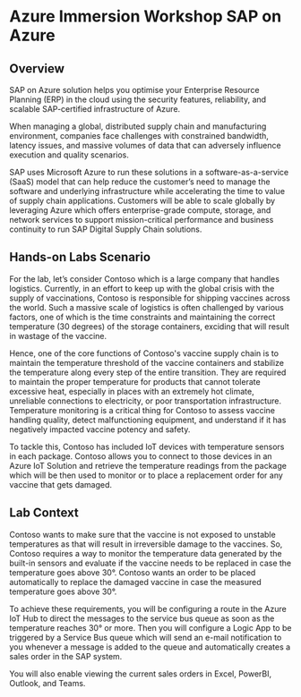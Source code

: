# Azure Immersion Workshop SAP on Azure

## Overview

SAP on Azure solution helps you optimise your Enterprise Resource Planning (ERP) in the cloud using the security features, reliability, and scalable SAP-certified infrastructure of Azure.

When managing a global, distributed supply chain and manufacturing environment, companies face challenges with constrained bandwidth, latency issues, and massive volumes of data that can adversely influence execution and quality scenarios.

SAP uses Microsoft Azure to run these solutions in a software-as-a-service (SaaS) model that can help reduce the customer’s need to manage the software and underlying infrastructure while accelerating the time to value of supply chain applications. Customers will be able to scale globally by leveraging Azure which offers enterprise-grade compute, storage, and network services to support mission-critical performance and business continuity to run SAP Digital Supply Chain solutions.


## Hands-on Labs Scenario

For the lab, let’s consider Contoso which is a large company that handles logistics. Currently, in an effort to keep up with the global crisis with the supply of vaccinations, Contoso is responsible for shipping vaccines across the world. Such a massive scale of logistics is often challenged by various factors, one of which is the time constraints and maintaining the correct temperature (30 degrees) of the storage containers, exciding that will result in wastage of the vaccine.

Hence, one of the core functions of Contoso's vaccine supply chain is to maintain the temperature threshold of the vaccine containers and stabilize the temperature along every step of the entire transition. They are required to maintain the proper temperature for products that cannot tolerate excessive heat, especially in places with an extremely hot climate, unreliable connections to electricity, or poor transportation infrastructure. Temperature monitoring is a critical thing for Contoso to assess vaccine handling quality, detect malfunctioning equipment, and understand if it has negatively impacted vaccine potency and safety.

To tackle this, Contoso has included IoT devices with temperature sensors in each package. Contoso allows you to connect to those devices in an Azure IoT Solution and retrieve the temperature readings from the package which will be then used to monitor or to place a replacement order for any vaccine that gets damaged.

## Lab Context

Contoso wants to make sure that the vaccine is not exposed to unstable temperatures as that will result in irreversible damage to the vaccines. So, Contoso requires a way to monitor the temperature data generated by the built-in sensors and evaluate if the vaccine needs to be replaced in case the temperature goes above 30°. Contoso wants an order to be placed automatically to replace the damaged vaccine in case the measured temperature goes above 30°.

To achieve these requirements, you will be configuring a route in the Azure IoT Hub to direct the messages to the service bus queue as soon as the temperature reaches 30° or more. Then you will configure a Logic App to be triggered by a Service Bus queue which will send an e-mail notification to you whenever a message is added to the queue and automatically creates a sales order in the SAP system.

You will also enable viewing the current sales orders in Excel, PowerBI, Outlook, and Teams.





